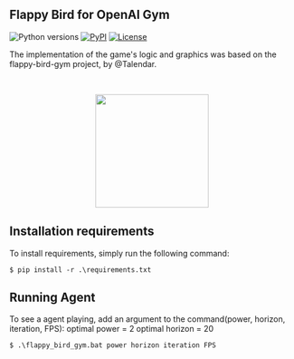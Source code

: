 ## Flappy Bird for OpenAI Gym

![Python versions](https://img.shields.io/pypi/pyversions/flappy-bird-gym)
[![PyPI](https://img.shields.io/pypi/v/flappy-bird-gym)](https://pypi.org/project/flappy-bird-gym/)
[![License](https://img.shields.io/github/license/Talendar/flappy-bird-gym)](https://github.com/Talendar/flappy-bird-gym/blob/master/LICENSE)

The implementation of the game's logic and graphics was based on the flappy-bird-gym project, by @Talendar.

<br>

<p align="center">
  <img align="center" 
       src="https://github.com/busketi/flappy-bird-gym/blob/main/imgs/yellow_bird_playing.gif?raw=true" 
       width="200"/>

</p>

## Installation requirements

To install requirements, simply run the following command:

    $ pip install -r .\requirements.txt
    

## Running Agent

    
To see a  agent playing, add an argument to the command(power, horizon, iteration, FPS):
optimal power = 2
optimal horizon = 20

    $ .\flappy_bird_gym.bat power horizon iteration FPS

